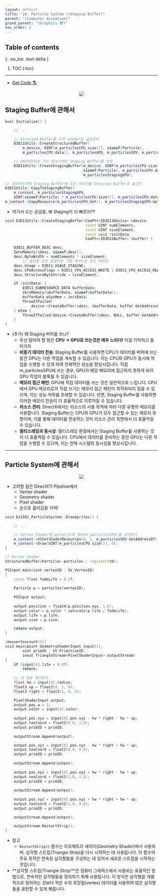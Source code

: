 ```yaml
---
layout: default
title: "10. Particle System (+Staging Buffer)"
parent: "(Computer Animation)"
grand_parent: "(Graphics 😎)"
nav_order: 2
---
```


## Table of contents
{: .no_toc .text-delta }

1. TOC
{:toc}

---

* [Get Code 🌎](https://github.com/Arthur880708/Graphics_Part4/blob/main/Examples/Ex1501_ParticleSystem.h)

<p align="center">
  <img src="https://taehyungs-programming-blog.github.io/blog/assets/images/graphics/part4/p4-10-1.gif"/>
</p>

## Staging Buffer에 관해서

```cpp
bool Initialize() {

    // ...

    // Structed Buffer를 두어 shader로 넘길준비
    D3D11Utils::CreateStructuredBuffer(
        m_device, UINT(m_particlesCPU.size()), sizeof(Particle),
        m_particlesCPU.data(), m_particlesGPU, m_particlesSRV, m_particlesUAV);

    // GPU메모리로 가는 임시거처인 Staging Buffer를 생성
    D3D11Utils::CreateStagingBuffer(m_device, UINT(m_particlesCPU.size()),
                                    sizeof(Particle), m_particlesCPU.data(),
                                    m_particlesStagingGPU);
```

```cpp
// 업데이트하며 Staging Buffer에 있던 데이터를 Structed Buffer로 옮긴다
D3D11Utils::CopyToStagingBuffer(
    m_context, m_particlesStagingGPU,
    UINT(sizeof(Particle) * m_particlesCPU.size()), m_particlesCPU.data());
m_context->CopyResource(m_particlesGPU.Get(), m_particlesStagingGPU.Get());
```

* 여기서 드는 궁금증, 왜 Staging이 더 빠르지??

```cpp
void D3D11Utils::CreateStagingBuffer(ComPtr<ID3D11Device> &device,
                                     const UINT numElements,
                                     const UINT sizeElement,
                                     const void *initData,
                                     ComPtr<ID3D11Buffer> &buffer) {

    D3D11_BUFFER_DESC desc;
    ZeroMemory(&desc, sizeof(desc));
    desc.ByteWidth = numElements * sizeElement;
        // 옵션을 보면 알겠지만 그럴 목적으로 만든 버퍼임
    desc.Usage = D3D11_USAGE_STAGING;
    desc.CPUAccessFlags = D3D11_CPU_ACCESS_WRITE | D3D11_CPU_ACCESS_READ;
    desc.StructureByteStride = sizeElement;

    if (initData) {
        D3D11_SUBRESOURCE_DATA bufferData;
        ZeroMemory(&bufferData, sizeof(bufferData));
        bufferData.pSysMem = initData;
        ThrowIfFailed(
            device->CreateBuffer(&desc, &bufferData, buffer.GetAddressOf()));
    } else {
        ThrowIfFailed(device->CreateBuffer(&desc, NULL, buffer.GetAddressOf()));
    }
}
```

* (추가) 왜 Staging 버퍼를 쓰냐?
    * 우선 알아야 할 점은 **CPU -> GPU로 쓰는것은 매우 느리다!** 이걸 기억하고 들어가자
    * **비동기 데이터 전송**: Staging Buffer를 사용하면 CPU가 데이터를 버퍼에 쓰는 동안 GPU는 다른 작업을 계속할 수 있습니다. 이는 CPU와 GPU가 동시에 작업을 수행할 수 있게 하여 전체적인 성능을 향상시킵니다. 직접 m_particlesGPU에 쓰는 경우, GPU가 해당 메모리에 접근하지 못하게 되어 GPU 작업이 블록될 수 있습니다.
    * **메모리 접근 패턴**: GPU에 직접 데이터를 쓰는 것은 일반적으로 느립니다. CPU에서 GPU 메모리로의 직접 쓰기는 메모리 접근 패턴이 최적화되지 않을 수 있으며, 이는 성능 저하를 초래할 수 있습니다. 반면, Staging Buffer를 사용하면 이러한 메모리 전송이 더 효율적으로 이루어질 수 있습니다.
    * **리소스 관리**: DirectX에서는 리소스의 사용 목적에 따라 다른 유형의 메모리를 사용합니다. Staging Buffer는 CPU와 GPU가 모두 접근할 수 있는 메모리 유형이며, 이를 통해 데이터를 전송하는 것이 리소스 관리 측면에서 더 효율적일 수 있습니다.
    * **멀티스레딩과 동시성**: 멀티스레딩 환경에서는 Staging Buffer를 사용하는 것이 더 효율적일 수 있습니다. CPU에서 데이터를 준비하는 동안 GPU는 다른 작업을 수행할 수 있으며, 이는 전체 시스템의 동시성을 향상시킵니다.

---

## Particle System에 관해서

<p align="center">
  <img src="https://taehyungs-programming-blog.github.io/blog/assets/images/graphics/part4/p4-10-1.jpg"/>
</p>

* 고려할 점은 DirectX11 Pipeline에서
    * Vertex shader
    * Geometry shader
    * Pixel shader
    * 순으로 흘러감을 기억!

```cpp
void Ex1501_ParticleSystem::DrawSprites() {

    // ...

    // Vertex Shader에 particle의 정보(m_particlesSRV)를 넘겨준다
    m_context->VSSetShaderResources(0, 1, m_particlesSRV.GetAddressOf());
    m_context->Draw(UINT(m_particlesCPU.size()), 0);
}
```

```cpp
// Vertex Shader
StructuredBuffer<Particle> particles : register(t0);

PSInput main(uint vertexID : SV_VertexID)
{
    const float fadeLife = 0.2f;
    
    Particle p = particles[vertexID];
    
    PSInput output;
    
    output.position = float4(p.position.xyz, 1.0);
    output.color = p.color * saturate(p.life / fadeLife);
    output.life = p.life;
    output.size = p.size;

    return output;
}
```

```cpp
[maxvertexcount(4)]
void main(point GeometryShaderInput input[1], 
        uint primID : SV_PrimitiveID,
        inout TriangleStream<PixelShaderInput> outputStream)
{
    if (input[0].life < 0.0f)
        return;
    
    // 네 점을 찍어준다
    float hw = input[0].radius;
    float3 up = float3(0, 1, 0);
    float3 right = float3(1, 0, 0);

    PixelShaderInput output;
    output.pos.w = 1;
    output.color = input[0].color;
    
    output.pos.xyz = input[0].pos.xyz - hw * right - hw * up;
    output.texCoord = float2(0.0, 1.0);
    output.primID = primID;
    
    outputStream.Append(output);

    output.pos.xyz = input[0].pos.xyz - hw * right + hw * up;
    output.texCoord = float2(0.0, 0.0);
    output.primID = primID;
    
    outputStream.Append(output);
    
    output.pos.xyz = input[0].pos.xyz + hw * right - hw * up;
    output.texCoord = float2(1.0, 1.0);
    output.primID = primID;
    
    outputStream.Append(output);
    
    output.pos.xyz = input[0].pos.xyz + hw * right + hw * up;
    output.texCoord = float2(1.0, 0.0);
    output.primID = primID;

    outputStream.Append(output);

    outputStream.RestartStrip(); 
}
```

* 참고
    * `RestartStrip()` 함수는 지오메트리 셰이더(Geometry Shader)에서 사용되며, 삼각형 스트립(Triangle Strip)을 다시 시작하는 데 사용됩니다. 이 함수의 주요 목적은 연속된 삼각형들을 구성하는 데 있어서 새로운 스트립을 시작하는 것입니다.
* **삼각형 스트립(Triangle Strip)**은 컴퓨터 그래픽스에서 사용되는 효율적인 방법으로, 연속적인 삼각형들을 정의하기 위해 사용됩니다. 이 방식은 삼각형을 개별적으로 정의하는 것보다 적은 수의 꼭짓점(vertex) 데이터를 사용하여 많은 삼각형들을 표현할 수 있게 해줍니다.